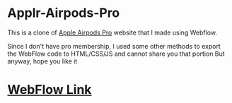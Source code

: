 # Applr-Airpods-Pro

This is a clone of [Apple Airpods Pro](https://www.apple.com/in/airpods-pro/?afid=p238%7CszlawALv4-dc_mtid_187079nc38483_pcrid_475852023544_pgrid_113271653407_&cid=aos-IN-kwgo-btb--slid---product-) 
website that I made using Webflow.

Since I don't have pro membership, I used some other methods to export the WebFlow code to HTML/CSS/JS and cannot share you that portion
But anyway, hope you like it

# [WebFlow Link](https://agnis-stellar-site.webflow.io/)
